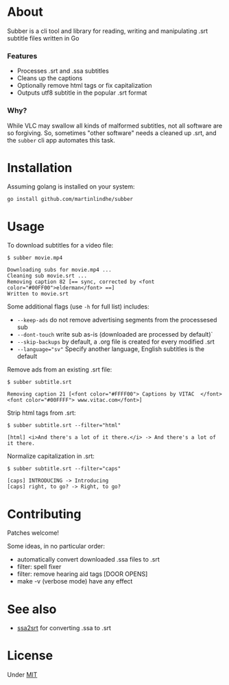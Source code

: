 # About

Subber is a cli tool and library for reading,
writing and manipulating .srt subtitle files written in Go


### Features

- Processes .srt and .ssa subtitles
- Cleans up the captions
- Optionally remove html tags or fix capitalization
- Outputs utf8 subtitle in the popular .srt format


### Why?

While VLC may swallow all kinds of malformed subtitles,
not all software are so forgiving.
So, sometimes "other software" needs a cleaned up .srt,
and the `subber` cli app automates this task.


# Installation

Assuming golang is installed on your system:

```
go install github.com/martinlindhe/subber
```


# Usage

To download subtitles for a video file:

```
$ subber movie.mp4

Downloading subs for movie.mp4 ...
Cleaning sub movie.srt ...
Removing caption 82 [== sync, corrected by <font color="#00FF00">elderman</font> ==]
Written to movie.srt
```

Some additional flags (use `-h` for full list) includes:

  * `--keep-ads` do not remove advertising segments from the processesed sub
  * `--dont-touch` write sub as-is (downloaded are processed by default)`
  * `--skip-backups` by default, a .org file is created for every modified .srt
  * `--language="sv"` Specify another language, English subtitles is the default


Remove ads from an existing .srt file:

```
$ subber subtitle.srt

Removing caption 21 [<font color="#FFFF00"> Captions by VITAC  </font><font color="#00FFFF"> www.vitac.com</font>]
```

Strip html tags from .srt:

```
$ subber subtitle.srt --filter="html"

[html] <i>And there's a lot of it there.</i> -> And there's a lot of it there.
```

Normalize capitalization in .srt:

```
$ subber subtitle.srt --filter="caps"

[caps] INTRODUCING -> Introducing
[caps] right, to go? -> Right, to go?
```


# Contributing

Patches welcome!

Some ideas, in no particular order:

- automatically convert downloaded .ssa files to .srt
- filter: spell fixer
- filter: remove hearing aid tags [DOOR OPENS]
- make -v (verbose mode) have any effect


# See also

- [ssa2srt](https://github.com/martinlindhe/ssa2srt) for converting .ssa to .srt


# License

Under [MIT](LICENSE)
